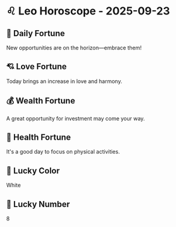 # ♌ Leo Horoscope - 2025-09-23

## 🎯 Daily Fortune

New opportunities are on the horizon—embrace them!

## 💘 Love Fortune

Today brings an increase in love and harmony.

## 💰 Wealth Fortune

A great opportunity for investment may come your way.

## 🌱 Health Fortune

It's a good day to focus on physical activities.

## 🎨 Lucky Color

White

## 🔢 Lucky Number

8
